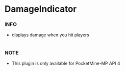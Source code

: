 # DamageIndicator
### INFO

 - displays damage when you hit players
#
### NOTE
 - This plugin is only available for PocketMine-MP API 4
#
